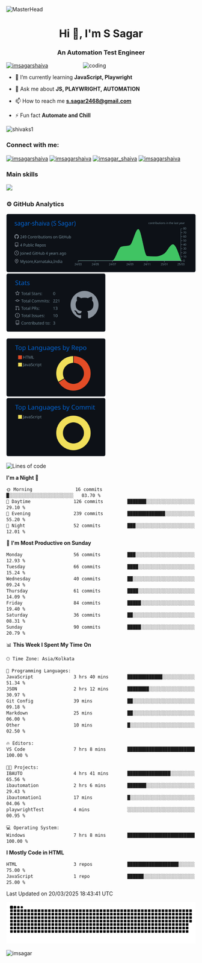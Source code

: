 ![MasterHead](https://user-images.githubusercontent.com/74038190/213910845-af37a709-8995-40d6-be59-724526e3c3d7.gif)
<h1 align="center">Hi 👋, I'm S Sagar</h1>
<h3 align="center">An Automation Test Engineer</h3>
 <img
      src="https://user-images.githubusercontent.com/74038190/238353480-219bcc70-f5dc-466b-9a60-29653d8e8433.gif"
      alt="coding"
      width="300"
      align="right"
    />



<p align="left"> <a href="https://twitter.com/imsagarshaiva" target="blank"><img src="https://img.shields.io/twitter/follow/imsagarshaiva?logo=twitter&style=for-the-badge" alt="imsagarshaiva" /></a><style="margin-top: 10px" /p>

- 🌱 I’m currently learning **JavaScript, Playwright**

- 💬 Ask me about **JS, PLAYWRIGHT, AUTOMATION**

- 📫 How to reach me **s.sagar2468@gmail.com**

- ⚡ Fun fact **Automate and Chill**

<p align="left"> <img src="https://komarev.com/ghpvc/?username=shivaks1&label=Profile%20views&color=0e75b6&style=flat" alt="shivaks1" /> </p>
<h3 align="left">Connect with me:</h3>
<p align="left">
<a href="https://twitter.com/imsagarshaiva" target="blank"><img align="center" src="https://raw.githubusercontent.com/rahuldkjain/github-profile-readme-generator/master/src/images/icons/Social/twitter.svg" alt="imsagarshaiva" height="30" width="40" /></a>
<a href="https://linkedin.com/in/imsagarshaiva" target="blank"><img align="center" src="https://raw.githubusercontent.com/rahuldkjain/github-profile-readme-generator/master/src/images/icons/Social/linked-in-alt.svg" alt="imsagarshaiva" height="30" width="40" /></a>
<a href="https://instagram.com/imsagar_shaiva" target="blank"><img align="center" src="https://raw.githubusercontent.com/rahuldkjain/github-profile-readme-generator/master/src/images/icons/Social/instagram.svg" alt="imsagar_shaiva" height="30" width="40" /></a>
<a href="https://www.leetcode.com/imsagarshaiva" target="blank"><img align="center" src="https://raw.githubusercontent.com/rahuldkjain/github-profile-readme-generator/master/src/images/icons/Social/leet-code.svg" alt="imsagarshaiva" height="30" width="40" /></a>
</p>

### Main skills
<p align="left">
  <a href="https://go-skill-icons.vercel.app/">
    <img
      src="https://go-skill-icons.vercel.app/api/icons?i=javascript,playwright,html,css,nodejs,git,github"
    />
  </a>
</p>

### ⚙️ GitHub Analytics

<p float="left">
  <img height="155em" src="https://raw.githubusercontent.com/sagar-shaiva/sagar-shaiva/master/profile-summary-card-output/github_dark/0-profile-details.svg"/>
  <img height="155em" src="https://raw.githubusercontent.com/sagar-shaiva/sagar-shaiva/master/profile-summary-card-output/github_dark/3-stats.svg"/>
</p>
<p float="left">
 <img height="155em" src="https://raw.githubusercontent.com/sagar-shaiva/sagar-shaiva/master/profile-summary-card-output/github_dark/1-repos-per-language.svg" />
 <img height="155em" src="https://raw.githubusercontent.com/sagar-shaiva/sagar-shaiva/master/profile-summary-card-output/github_dark/2-most-commit-language.svg" alt="sagar-shaiva"/>
</p>

<!--START_SECTION:waka-->
![Lines of code](https://img.shields.io/badge/From%20Hello%20World%20I%27ve%20Written-31.9%20thousand%20lines%20of%20code-blue)

**I'm a Night 🦉** 

```text
🌞 Morning                16 commits          █░░░░░░░░░░░░░░░░░░░░░░░░   03.70 % 
🌆 Daytime                126 commits         ███████░░░░░░░░░░░░░░░░░░   29.10 % 
🌃 Evening                239 commits         ██████████████░░░░░░░░░░░   55.20 % 
🌙 Night                  52 commits          ███░░░░░░░░░░░░░░░░░░░░░░   12.01 % 
```
📅 **I'm Most Productive on Sunday** 

```text
Monday                   56 commits          ███░░░░░░░░░░░░░░░░░░░░░░   12.93 % 
Tuesday                  66 commits          ████░░░░░░░░░░░░░░░░░░░░░   15.24 % 
Wednesday                40 commits          ██░░░░░░░░░░░░░░░░░░░░░░░   09.24 % 
Thursday                 61 commits          ████░░░░░░░░░░░░░░░░░░░░░   14.09 % 
Friday                   84 commits          █████░░░░░░░░░░░░░░░░░░░░   19.40 % 
Saturday                 36 commits          ██░░░░░░░░░░░░░░░░░░░░░░░   08.31 % 
Sunday                   90 commits          █████░░░░░░░░░░░░░░░░░░░░   20.79 % 
```


📊 **This Week I Spent My Time On** 

```text
🕑︎ Time Zone: Asia/Kolkata

💬 Programming Languages: 
JavaScript               3 hrs 40 mins       █████████████░░░░░░░░░░░░   51.34 % 
JSON                     2 hrs 12 mins       ████████░░░░░░░░░░░░░░░░░   30.97 % 
Git Config               39 mins             ██░░░░░░░░░░░░░░░░░░░░░░░   09.18 % 
Markdown                 25 mins             ██░░░░░░░░░░░░░░░░░░░░░░░   06.00 % 
Other                    10 mins             █░░░░░░░░░░░░░░░░░░░░░░░░   02.50 % 

🔥 Editors: 
VS Code                  7 hrs 8 mins        █████████████████████████   100.00 % 

🐱‍💻 Projects: 
IBAUTO                   4 hrs 41 mins       ████████████████░░░░░░░░░   65.56 % 
ibautomation             2 hrs 6 mins        ███████░░░░░░░░░░░░░░░░░░   29.43 % 
ibautomation1            17 mins             █░░░░░░░░░░░░░░░░░░░░░░░░   04.06 % 
playwrightTest           4 mins              ░░░░░░░░░░░░░░░░░░░░░░░░░   00.95 % 

💻 Operating System: 
Windows                  7 hrs 8 mins        █████████████████████████   100.00 % 
```

**I Mostly Code in HTML** 

```text
HTML                     3 repos             ███████████████████░░░░░░   75.00 % 
JavaScript               1 repo              ██████░░░░░░░░░░░░░░░░░░░   25.00 % 
```




 Last Updated on 20/03/2025 18:43:41 UTC
<!--END_SECTION:waka-->

<picture>
  <source media="(prefers-color-scheme: dark)" srcset="https://raw.githubusercontent.com/sagar-shaiva/sagar-shaiva/output/github-snake-dark.svg" />
  <source media="(prefers-color-scheme: light)" srcset="https://raw.githubusercontent.com/sagar-shaiva/sagar-shaiva/output/github-snake.svg" />
  <img alt="github-snake" src="https://raw.githubusercontent.com/sagar-shaiva/sagar-shaiva/output/github-snake.svg" />
</picture>

<p><a href="https://www.buymeacoffee.com/imsagar"> <img align="left"  src="https://cdn.buymeacoffee.com/buttons/v2/default-yellow.png" height="45" width="180" alt="imsagar" /></a></p>
